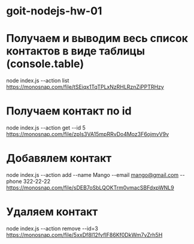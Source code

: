 # goit-nodejs-hw-01

# Получаем и выводим весь список контактов в виде таблицы (console.table)

node index.js --action list
https://monosnap.com/file/tSEiqx1TqTPLxNzRHLRznZiPPTRHzy

# Получаем контакт по id

node index.js --action get --id 5
https://monosnap.com/file/zpIs3VA15mpRRvDo4Moz3F6ojmvV9v

# Добавялем контакт

node index.js --action add --name Mango --email mango@gmail.com --phone 322-22-22
https://monosnap.com/file/sDEB7oSbLQOKTrm0vmacSBFdxpWNL9

# Удаляем контакт

node index.js --action remove --id=3
https://monosnap.com/file/5xxDf8I12fvfIF86Kf0DkWm7vZrh5H
